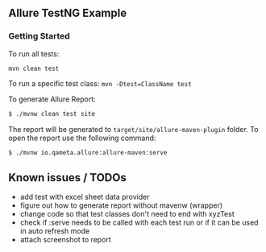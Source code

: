 
## Allure TestNG Example

### Getting Started

To run all tests:

```mvn clean test``` 

To run a specific test class: 
```mvn -Dtest=ClassName test```


To generate Allure Report:

```bash
$ ./mvnw clean test site
```

The report will be generated to `target/site/allure-maven-plugin` folder. To open the report use the following command:

```bash
$ ./mvnw io.qameta.allure:allure-maven:serve
```

## Known issues / TODOs

- add test with excel sheet data provider 
- figure out how to generate report without mavenw (wrapper) 
- change code so that test classes don't need to end with xyzTest
- check if :serve needs to be called with each test run or if it can be used in auto refresh mode 
- attach screenshot to report 

